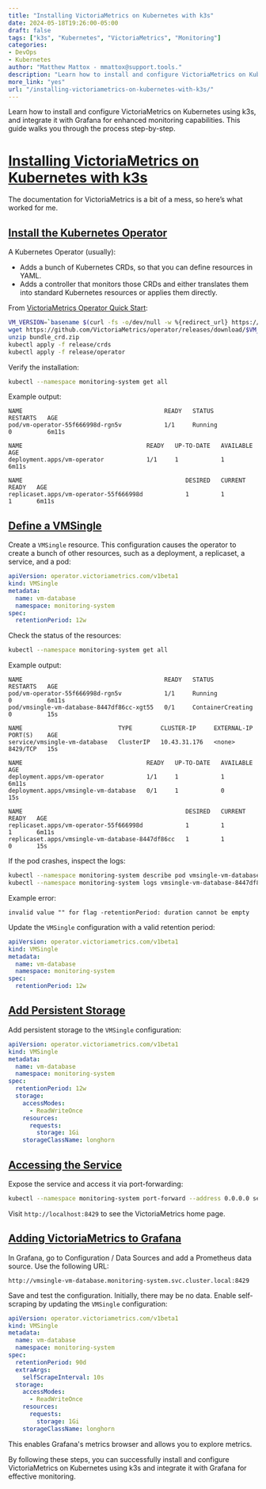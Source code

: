 ```yaml
---
title: "Installing VictoriaMetrics on Kubernetes with k3s"
date: 2024-05-18T19:26:00-05:00
draft: false
tags: ["k3s", "Kubernetes", "VictoriaMetrics", "Monitoring"]
categories:
- DevOps
- Kubernetes
author: "Matthew Mattox - mmattox@support.tools."
description: "Learn how to install and configure VictoriaMetrics on Kubernetes using k3s, and integrate it with Grafana for enhanced monitoring capabilities."
more_link: "yes"
url: "/installing-victoriametrics-on-kubernetes-with-k3s/"
---
```


Learn how to install and configure VictoriaMetrics on Kubernetes using k3s, and integrate it with Grafana for enhanced monitoring capabilities. This guide walks you through the process step-by-step.

<!--more-->

# [Installing VictoriaMetrics on Kubernetes with k3s](#installing-victoriametrics-on-kubernetes-with-k3s)

The documentation for VictoriaMetrics is a bit of a mess, so here’s what worked for me.

## [Install the Kubernetes Operator](#install-the-kubernetes-operator)

A Kubernetes Operator (usually):

- Adds a bunch of Kubernetes CRDs, so that you can define resources in YAML.
- Adds a controller that monitors those CRDs and either translates them into standard Kubernetes resources or applies them directly.

From [VictoriaMetrics Operator Quick Start](https://docs.victoriametrics.com/operator/quick-start.html):

```bash
VM_VERSION=`basename $(curl -fs -o/dev/null -w %{redirect_url} https://github.com/VictoriaMetrics/operator/releases/latest)`
wget https://github.com/VictoriaMetrics/operator/releases/download/$VM_VERSION/bundle_crd.zip
unzip bundle_crd.zip
kubectl apply -f release/crds
kubectl apply -f release/operator
```

Verify the installation:

```bash
kubectl --namespace monitoring-system get all
```

Example output:

```
NAME                                        READY   STATUS              RESTARTS   AGE
pod/vm-operator-55f666998d-rgn5v            1/1     Running             0          6m11s

NAME                                   READY   UP-TO-DATE   AVAILABLE   AGE
deployment.apps/vm-operator            1/1     1            1           6m11s

NAME                                              DESIRED   CURRENT   READY   AGE
replicaset.apps/vm-operator-55f666998d            1         1         1       6m11s
```

## [Define a VMSingle](#define-a-vmsingle)

Create a `VMSingle` resource. This configuration causes the operator to create a bunch of other resources, such as a deployment, a replicaset, a service, and a pod:

```yaml
apiVersion: operator.victoriametrics.com/v1beta1
kind: VMSingle
metadata:
  name: vm-database
  namespace: monitoring-system
spec:
  retentionPeriod: 12w
```

Check the status of the resources:

```bash
kubectl --namespace monitoring-system get all
```

Example output:

```
NAME                                        READY   STATUS              RESTARTS   AGE
pod/vm-operator-55f666998d-rgn5v            1/1     Running             0          6m11s
pod/vmsingle-vm-database-8447df86cc-xgt55   0/1     ContainerCreating   0          15s

NAME                           TYPE        CLUSTER-IP     EXTERNAL-IP   PORT(S)    AGE
service/vmsingle-vm-database   ClusterIP   10.43.31.176   <none>        8429/TCP   15s

NAME                                   READY   UP-TO-DATE   AVAILABLE   AGE
deployment.apps/vm-operator            1/1     1            1           6m11s
deployment.apps/vmsingle-vm-database   0/1     1            0           15s

NAME                                              DESIRED   CURRENT   READY   AGE
replicaset.apps/vm-operator-55f666998d            1         1         1       6m11s
replicaset.apps/vmsingle-vm-database-8447df86cc   1         1         0       15s
```

If the pod crashes, inspect the logs:

```bash
kubectl --namespace monitoring-system describe pod vmsingle-vm-database-8447df86cc-xgt55
kubectl --namespace monitoring-system logs vmsingle-vm-database-8447df86cc-xgt55
```

Example error:

```
invalid value "" for flag -retentionPeriod: duration cannot be empty
```

Update the `VMSingle` configuration with a valid retention period:

```yaml
apiVersion: operator.victoriametrics.com/v1beta1
kind: VMSingle
metadata:
  name: vm-database
  namespace: monitoring-system
spec:
  retentionPeriod: 12w
```

## [Add Persistent Storage](#add-persistent-storage)

Add persistent storage to the `VMSingle` configuration:

```yaml
apiVersion: operator.victoriametrics.com/v1beta1
kind: VMSingle
metadata:
  name: vm-database
  namespace: monitoring-system
spec:
  retentionPeriod: 12w
  storage:
    accessModes:
      - ReadWriteOnce
    resources:
      requests:
        storage: 1Gi
    storageClassName: longhorn
```

## [Accessing the Service](#accessing-the-service)

Expose the service and access it via port-forwarding:

```bash
kubectl --namespace monitoring-system port-forward --address 0.0.0.0 service/vmsingle-vm-database 8429:8429
```

Visit `http://localhost:8429` to see the VictoriaMetrics home page.

## [Adding VictoriaMetrics to Grafana](#adding-victoriametrics-to-grafana)

In Grafana, go to Configuration / Data Sources and add a Prometheus data source. Use the following URL:

```
http://vmsingle-vm-database.monitoring-system.svc.cluster.local:8429
```

Save and test the configuration. Initially, there may be no data. Enable self-scraping by updating the `VMSingle` configuration:

```yaml
apiVersion: operator.victoriametrics.com/v1beta1
kind: VMSingle
metadata:
  name: vm-database
  namespace: monitoring-system
spec:
  retentionPeriod: 90d
  extraArgs:
    selfScrapeInterval: 10s
  storage:
    accessModes:
      - ReadWriteOnce
    resources:
      requests:
        storage: 1Gi
    storageClassName: longhorn
```

This enables Grafana's metrics browser and allows you to explore metrics.

By following these steps, you can successfully install and configure VictoriaMetrics on Kubernetes using k3s and integrate it with Grafana for effective monitoring.
